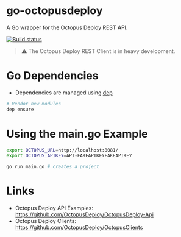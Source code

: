 # go-octopusdeploy
A Go wrapper for the Octopus Deploy REST API.

[![Build status](https://ci.appveyor.com/api/projects/status/5t5gbqjyl8hpou52?svg=true)](https://ci.appveyor.com/project/MattHodge/go-octopusdeploy)

> :warning: The Octopus Deploy REST Client is in heavy development.

# Go Dependencies
* Dependencies are managed using [dep](https://golang.github.io/dep/docs/new-project.html)

```bash
# Vendor new modules
dep ensure
```

# Using the main.go Example

```bash
export OCTOPUS_URL=http://localhost:8081/
export OCTOPUS_APIKEY=API-FAKEAPIKEYFAKEAPIKEY

go run main.go # creates a project
```

# Links
* Octopus Deploy API Examples: https://github.com/OctopusDeploy/OctopusDeploy-Api
* Octopus Deploy Clients: https://github.com/OctopusDeploy/OctopusClients
